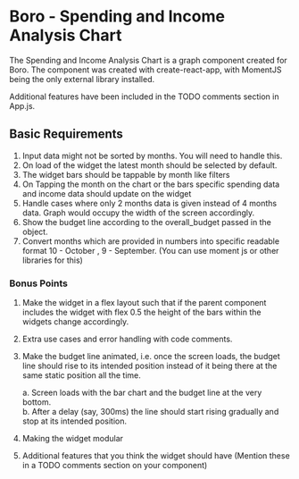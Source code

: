 # Boro - Spending and Income Analysis Chart

The Spending and Income Analysis Chart is a graph component created for Boro. 
The component was created with create-react-app, with MomentJS being the only external library installed.

Additional features have been included in the TODO comments section in App.js.

## Basic Requirements
1. Input data might not be sorted by months. You will need to handle this.
2. On load of the widget the latest month should be selected by default.
3. The widget bars should be tappable by month like filters
4. On Tapping the month on the chart or the bars specific spending data and income data should update on the widget
5. Handle cases where only 2 months data is given instead of 4 months data. Graph would occupy the width of the screen accordingly.
6. Show the budget line according to the overall_budget passed in the object.
7. Convert months which are provided in numbers into specific readable format 10 - October , 9 - September. (You can use moment js or other libraries for this)

### Bonus Points
1. Make the widget in a flex layout such that if the parent component includes the widget with flex 0.5 the height of the bars within the widgets change accordingly.
2. Extra use cases and error handling with code comments.
3. Make the budget line animated, i.e. once the screen loads, the budget line should rise to its intended position instead of it being there at the same static position all the time.

   a. Screen loads with the bar chart and the budget line at the very bottom.  
   b. After a delay (say, 300ms) the line should start rising gradually and stop at its intended position.  

4. Making the widget modular
5. Additional features that you think the widget should have (Mention these in a TODO comments section on your component)